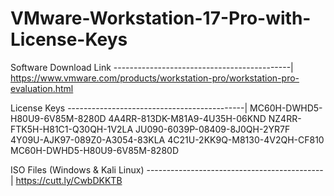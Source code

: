 # VMware-Workstation-17-Pro-with-License-Keys

Software Download Link
--------------------------------------------|
https://www.vmware.com/products/workstation-pro/workstation-pro-evaluation.html


License Keys
--------------------------------------------|
MC60H-DWHD5-H80U9-6V85M-8280D
4A4RR-813DK-M81A9-4U35H-06KND
NZ4RR-FTK5H-H81C1-Q30QH-1V2LA
JU090-6039P-08409-8J0QH-2YR7F
4Y09U-AJK97-089Z0-A3054-83KLA
4C21U-2KK9Q-M8130-4V2QH-CF810
MC60H-DWHD5-H80U9-6V85M-8280D


ISO Files (Windows & Kali Linux)
--------------------------------------------|
https://cutt.ly/CwbDKKTB
